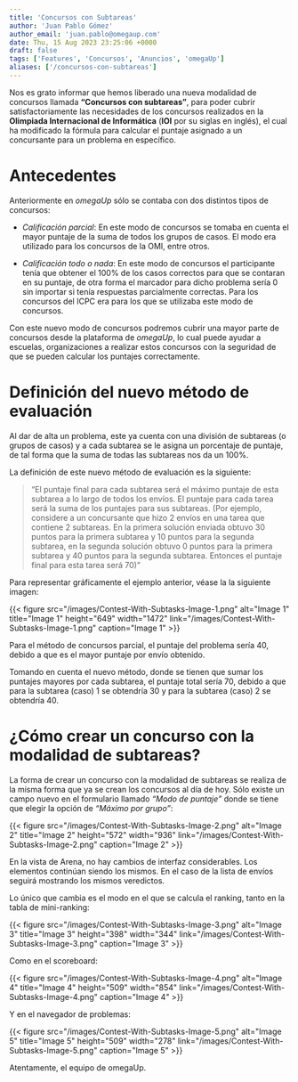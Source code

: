 ```yaml
---
title: 'Concursos con Subtareas'
author: 'Juan Pablo Gómez'
author_email: 'juan.pablo@omegaup.com'
date: Thu, 15 Aug 2023 23:25:06 +0000
draft: false
tags: ['Features', 'Concursos', 'Anuncios', 'omegaUp']
aliases: ['/concursos-con-subtareas']
---
```


Nos es grato informar que hemos liberado una nueva modalidad de concursos llamada **“Concursos con subtareas”**, para poder cubrir satisfactoriamente las necesidades de los concursos realizados en la **Olimpiada Internacional de Informática** (**IOI** por su siglas en inglés), el cual ha modificado la fórmula para calcular el puntaje asignado a un concursante para un problema en específico.

Antecedentes
======================

Anteriormente en _omegaUp_ sólo se contaba con dos distintos tipos de concursos:

- _Calificación parcial_: En este modo de concursos se tomaba en cuenta el mayor puntaje de la suma de todos los grupos de casos. El modo era utilizado para los concursos de la OMI, entre otros.

- _Calificación todo o nada_: En este modo de concursos el participante tenía que obtener el 100% de los casos correctos para que se contaran en su puntaje, de otra forma el marcador para dicho problema sería 0 sin importar si tenía respuestas parcialmente correctas. Para los concursos del ICPC era para los que se utilizaba este modo de concursos.

Con este nuevo modo de concursos podremos cubrir una mayor parte de concursos desde la plataforma de _omegaUp_, lo cual puede ayudar a escuelas, organizaciones a realizar estos concursos con la seguridad de que se pueden calcular los puntajes correctamente.

Definición del nuevo método de evaluación
======================

Al dar de alta un problema, este ya cuenta con una división de subtareas (o grupos de casos) y a cada subtarea se le asigna un porcentaje de puntaje, de tal forma que la suma de todas las subtareas nos da un 100%.

La definición de este nuevo método de evaluación es la siguiente:

> “El puntaje final para cada subtarea será el máximo puntaje de esta subtarea a lo largo de todos los envíos. El puntaje para cada tarea será la suma de los puntajes para sus subtareas. (Por ejemplo, considere a un concursante que hizo 2 envíos en una tarea que contiene 2 subtareas. En la primera solución enviada obtuvo 30 puntos para la primera subtarea y 10 puntos para la segunda subtarea, en la segunda solución obtuvo 0 puntos para la primera subtarea y 40 puntos para la segunda subtarea. Entonces el puntaje final para esta tarea será 70)”

Para representar gráficamente el ejemplo anterior, véase la la siguiente imagen:

{{< figure src="/images/Contest-With-Subtasks-Image-1.png" alt="Image 1" title="Image 1" height="649" width="1472" link="/images/Contest-With-Subtasks-Image-1.png" caption="Image 1" >}}

Para el método de concursos parcial, el puntaje del problema sería 40, debido a que es el mayor puntaje por envío obtenido.

Tomando en cuenta el nuevo método, donde se tienen que sumar los puntajes mayores por cada subtarea, el puntaje total sería 70, debido a que para la subtarea (caso)  1 se obtendría 30 y para la subtarea (caso) 2 se obtendría 40.  

¿Cómo crear un concurso con la modalidad de subtareas?
======================

La forma de crear un concurso con la modalidad de subtareas se realiza de la misma forma que ya se crean los concursos al día de hoy. Sólo existe un campo nuevo en el formulario llamado _“Modo de puntaje”_ donde se tiene que elegir la opción de _“Máximo por grupo”_:

{{< figure src="/images/Contest-With-Subtasks-Image-2.png" alt="Image 2" title="Image 2" height="572" width="936" link="/images/Contest-With-Subtasks-Image-2.png" caption="Image 2" >}}

En la vista de Arena, no hay cambios de interfaz considerables. Los elementos continúan siendo los mismos. En el caso de la lista de envíos seguirá mostrando los mismos veredictos.

Lo único que cambia es el modo en el que se calcula el ranking, tanto en la tabla de mini-ranking:

{{< figure src="/images/Contest-With-Subtasks-Image-3.png" alt="Image 3" title="Image 3" height="398" width="344" link="/images/Contest-With-Subtasks-Image-3.png" caption="Image 3" >}}

Como en el scoreboard:

{{< figure src="/images/Contest-With-Subtasks-Image-4.png" alt="Image 4" title="Image 4" height="509" width="854" link="/images/Contest-With-Subtasks-Image-4.png" caption="Image 4" >}}

Y en el navegador de problemas:

{{< figure src="/images/Contest-With-Subtasks-Image-5.png" alt="Image 5" title="Image 5" height="509" width="278" link="/images/Contest-With-Subtasks-Image-5.png" caption="Image 5" >}}

Atentamente, el equipo de omegaUp.
